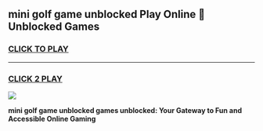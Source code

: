 
## mini golf game unblocked Play Online 👋 Unblocked Games
<h3>
<a href="https://premium.freeplayer.one?title=mini_golf_game_unblocked&ref=19F">CLICK TO PLAY</a></h3>
<hr>

<h3>
<a href="https://premium.freeplayer.one?title=mini_golf_game_unblocked&ref=19F">CLICK 2 PLAY</a>
  
</h3>

<a href="https://premium.freeplayer.one?title=mini_golf_game_unblocked&ref=19F"><img src="https://clearcache.store/games.png"></a>


**mini golf game unblocked games unblocked: Your Gateway to Fun and Accessible Online Gaming**
